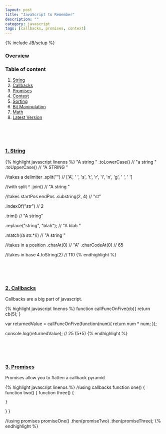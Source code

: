 ```yaml
---
layout: post
title: "JavaScript to Remember"
description: ""
category: javascript
tags: [callbacks, promises, context]
---
```

{% include JB/setup %}

<h3><a name="table-of-content"></a>Overview</h3>

### Table of content ###
1.  [String](#string)
2.  [Callbacks](#callbacks)
3.  [Promises](#promises)
4.  [Context](#context)
5.  [Sorting](#sorting)
6.  [Bit Manipulation](#bit)
7.  [Math](#math)
8.  [Latest Version](#latest)

<!-- 
#########################################
#
#   String
#
#########################################
-->
<br /><br /><br />
<h3><a name="string"></a><a href="">1. String</a></h3>
<!-- Code _______________________________________-->
{% highlight javascript linenos %}
"A string  "
.toLowerCase()        // "a string  "
.toUpperCase()        // "A STRING  "

//takes a delimiter
.split("")            // ['A', ' ', 's', 't', 'r', 'i', 'n', 'g', ' ', ' ']

//with split ^
.join()               // "A string  "

//takes startPos endPos
.substring(2, 4)      // "st"

.indexOf("str")       // 2

.trim()               // "A string"

.replace("string", "blah"); // "A blah  "

.match(/a str.*/i)    // "A string  "

//takes in a position
.charAt(0)            // "A"
.charCodeAt(0)        // 65

//takes in base
4.toString(2)         // 110
{% endhighlight %}
<!-- /Code ^^^^^^^^^^^^^^^^^^^^^^^^^^^^^^^^^^^^^^-->

<!-- 
#########################################
#
# Callbacks
#
#########################################
-->
<br /><br /><br />
<h3><a name="callbacks"></a><a href="">2. Callbacks</a></h3>

Callbacks are a big part of javascript.

<!-- Code _______________________________________-->
{% highlight javascript linenos %}
function callFuncOnFive(cb){
  return cb(5);
}

var returnedValue = callFuncOnFive(function(num){
  return num * num;
});

console.log(returnedValue); // 25 (5*5)
{% endhighlight %}
<!-- /Code ^^^^^^^^^^^^^^^^^^^^^^^^^^^^^^^^^^^^^^-->


<!-- 
#########################################
#
#   Promises
#
#########################################
-->
<br /><br /><br />
<h3><a name="promises"></a><a href="">3. Promises</a></h3>

Promises allow you to flatten a callback pyramid

<!-- Code _______________________________________-->
{% highlight javascript linenos %}
//using callbacks
function one() {
  function two() {
    function three() {
      
    }
  }
}

//using promises
promiseOne()
  .then(promiseTwo)
  .then(promiseThree);
{% endhighlight %}
<!-- /Code ^^^^^^^^^^^^^^^^^^^^^^^^^^^^^^^^^^^^^^-->
